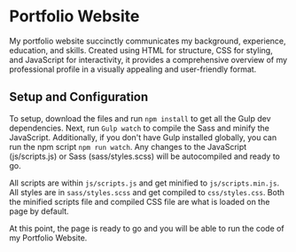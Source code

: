 # Portfolio Website
My portfolio website succinctly communicates my background, experience, education, and skills. Created using HTML for structure, CSS for styling, and JavaScript for interactivity, it provides a comprehensive overview of my professional profile in a visually appealing and user-friendly format.

## Setup and Configuration

To setup, download the files and run `npm install` to get all the Gulp dev dependencies. Next, run `Gulp watch` to compile the Sass and minify the JavaScript. Additionally, if you don't have Gulp installed globally, you can run the npm script `npm run watch`. Any changes to the JavaScript (js/scripts.js) or Sass (sass/styles.scss) will be autocompiled and ready to go.

All scripts are within `js/scripts.js` and get minified to `js/scripts.min.js`. All styles are in `sass/styles.scss` and get compiled to `css/styles.css`. Both the minified scripts file and compiled CSS file are what is loaded on the page by default.

At this point, the page is ready to go and you will be able to run the code of my Portfolio Website.
